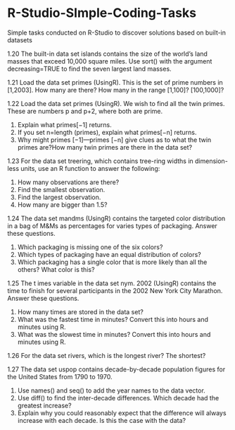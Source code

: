 # R-Studio-SImple-Coding-Tasks
Simple tasks conducted on R-Studio to discover solutions based on built-in datasets


1.20 The built-in data set islands contains the size of the world’s land masses that
exceed 10,000 square miles. Use sort() with the argument decreasing=TRUE to
find the seven largest land masses.


1.21 Load the data set primes (UsingR). This is the set of prime numbers in
[1,2003]. How many are there? How many in the range [1,100]? [100,1000]?


1.22 Load the data set primes (UsingR). We wish to find all the twin primes. These
are numbers p and p+2, where both are prime.
1. Explain what primes[−1] returns.
2. If you set n=length (primes), explain what primes[−n] returns.
3. Why might primes [−1]—primes [−n] give clues as to what the twin primes
are?How many twin primes are there in the data set?


1.23 For the data set treering, which contains tree-ring widths in dimension-less
units, use an R function to answer the following:
1. How many observations are there?
2. Find the smallest observation.
3. Find the largest observation.
4. How many are bigger than 1.5?


1.24 The data set mandms (UsingR) contains the targeted color distribution in a
bag of M&Ms as percentages for varies types of packaging. Answer these
questions.
1. Which packaging is missing one of the six colors?
2. Which types of packaging have an equal distribution of colors?
3. Which packaging has a single color that is more likely than all the others? What
color is this?


1.25 The t imes variable in the data set nym. 2002 (UsingR) contains the time to
finish for several participants in the 2002 New York City Marathon. Answer these
questions.
1. How many times are stored in the data set?
2. What was the fastest time in minutes? Convert this into hours and minutes using R.
3. What was the slowest time in minutes? Convert this into hours and minutes using R.


1.26 For the data set rivers, which is the longest river? The shortest?


1.27 The data set uspop contains decade-by-decade population figures for the
United States from 1790 to 1970.
1. Use names() and seq() to add the year names to the data vector.
2. Use diff() to find the inter-decade differences. Which decade had the greatest increase?
3. Explain why you could reasonably expect that the difference will always increase with each
decade. Is this the case with the data?
